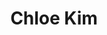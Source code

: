 ---
templateKey: member
title: Chloe Kim
andrewID: hyeyeonk
portfolio: |-
  * I worked as a ESG project finance intern at SK Securities.
  * I have created a B2B2C profit-sharing business model for Tilon, a cloud-based solutions company that primarily deliver Desktop-as-a-Service service.
  * I worked as Deloitte Strategy & Ops business analyst intern.
name: Chloe Kim
role: Co-President 
description: I am a junior in Tepper majoring in Business Administration and International Relations and Politics. I am passionate about value creation that comes from business and technology. Of all, my particular interest lies in sustainable technologies and digital currencies. In my free time, I enjoy yoga and read books/articles about sustainable investing and renewable energy.
photo: /img/hyeyeonk.jpg
resume: /img/hyeyeonk.pdf
year: 2023
degree: BS
major: Business Administration and International Relations Politics
linkedIn: https://www.linkedin.com/in/chloe-kim-2023/
---